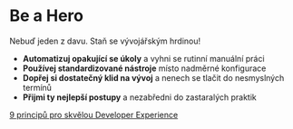 # Be a Hero

Nebuď jeden z davu. Staň se vývojářským hrdinou!

- **Automatizuj opakující se úkoly** a vyhni se rutinní manuální práci
- **Používej standardizované nástroje** místo nadměrné konfigurace
- **Dopřej si dostatečný klid na vývoj** a nenech se tlačit do nesmyslných
  termínů
- **Přijmi ty nejlepší postupy** a nezabředni do zastaralých praktik

[9 principů pro skvělou Developer Experience](/principles)
